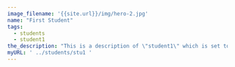 ```yaml
---
image_filename: '{{site.url}}/img/hero-2.jpg'
name: "First Student"
tags:
  - students
  - student1
the_description: "This is a description of \"student1\" which is set to nothing, for the time being."
myURL: ' ../students/stu1 '
---
```

